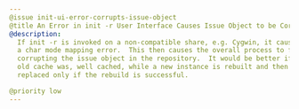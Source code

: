 ```yaml
---
@issue init-ui-error-corrupts-issue-object
@title An Error in init -r User Interface Causes Issue Object to be Corrupted
@description:
  If init -r is invoked on a non-compatible share, e.g. Cygwin, it causes
  a char mode mapping error.  This then causes the overall process to fail,
  corrupting the issue object in the repository.  It would be better if the
  old cache was, well cached, while a new instance is rebuilt and then
  replaced only if the rebuild is successful.

@priority low
---
```

